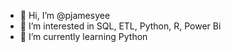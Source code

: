 - 👋 Hi, I’m @pjamesyee
- 👀 I’m interested in SQL, ETL, Python, R, Power Bi
- 🌱 I’m currently learning Python


<!---
pjamesyee/pjamesyee is a ✨ special ✨ repository because its `README.md` (this file) appears on your GitHub profile.
You can click the Preview link to take a look at your changes.
--->
